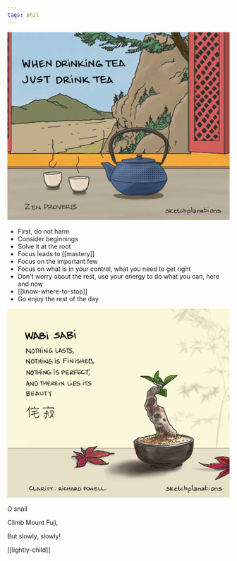 ```yaml
---
tags: phil
---
```


![](/assets/static/img/just-do-one-thing.png)

* First, do not harm
* Consider beginnings 
* Solve it at the root
* Focus leads to [[mastery]] 
* Focus on the important few
* Focus on what is in your control, what you need to get right
* Don't worry about the rest, use your energy to do what you can, here and now 
* [[know-where-to-stop]]
* Go enjoy the rest of the day 

![](/assets/static/img/wabi-sabi.png)

O snail

Climb Mount Fuji,

But slowly, slowly!

[[lightly-child]]



